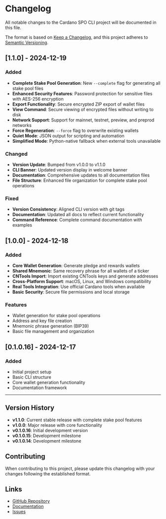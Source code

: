 # Changelog

All notable changes to the Cardano SPO CLI project will be documented in this file.

The format is based on [Keep a Changelog](https://keepachangelog.com/en/1.0.0/),
and this project adheres to [Semantic Versioning](https://semver.org/spec/v2.0.0.html).

## [1.1.0] - 2024-12-19

### Added

- **Complete Stake Pool Generation**: New `--complete` flag for generating all stake pool files
- **Enhanced Security Features**: Password protection for sensitive files with AES-256 encryption
- **Export Functionality**: Secure encrypted ZIP export of wallet files
- **View Command**: Secure viewing of encrypted files without writing to disk
- **Network Support**: Support for mainnet, testnet, preview, and preprod networks
- **Force Regeneration**: `--force` flag to overwrite existing wallets
- **Quiet Mode**: JSON output for scripting and automation
- **Simplified Mode**: Python-native fallback when external tools unavailable

### Changed

- **Version Update**: Bumped from v1.0.0 to v1.1.0
- **CLI Banner**: Updated version display in welcome banner
- **Documentation**: Comprehensive updates to all documentation files
- **File Structure**: Enhanced file organization for complete stake pool operations

### Fixed

- **Version Consistency**: Aligned CLI version with git tags
- **Documentation**: Updated all docs to reflect current functionality
- **Command Reference**: Complete command documentation with examples

## [1.0.0] - 2024-12-18

### Added

- **Core Wallet Generation**: Generate pledge and rewards wallets
- **Shared Mnemonic**: Same recovery phrase for all wallets of a ticker
- **CNTools Import**: Import existing CNTools keys and generate addresses
- **Cross-Platform Support**: macOS, Linux, and Windows compatibility
- **Real Tools Integration**: Use official Cardano tools when available
- **Basic Security**: Secure file permissions and local storage

### Features

- Wallet generation for stake pool operations
- Address and key file creation
- Mnemonic phrase generation (BIP39)
- Basic file management and organization

## [0.1.0.16] - 2024-12-17

### Added

- Initial project setup
- Basic CLI structure
- Core wallet generation functionality
- Documentation framework

---

## Version History

- **v1.1.0**: Current stable release with complete stake pool features
- **v1.0.0**: Major release with core functionality
- **v0.1.0.16**: Initial development version
- **v0.1.0.15**: Development milestone
- **v0.1.0.14**: Development milestone

## Contributing

When contributing to this project, please update this changelog with your changes following the established format.

## Links

- [GitHub Repository](https://github.com/your-username/cardano-spo-cli)
- [Documentation](docs/)
- [Issues](https://github.com/your-username/cardano-spo-cli/issues)
